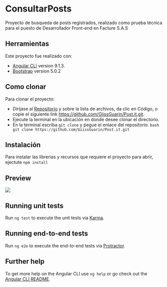 # ConsultarPosts

Proyecto de busqueda de posts registrados, realizado como prueba técnica para el puesto de Desarrollador Front-end en Facture S.A.S 

## Herramientas 

Este proyecto fue realizado con:
* [Angular CLI](https://github.com/angular/angular-cli) version 9.1.3.
* [Bootstrap](https://github.com/twbs/bootstrap) version 5.0.2

## Como clonar

Para clonar el proyecto:
* Diríjase al [Repositorio](https://github.com/GiissGuarin/Post.it) y sobre la lista de archivos, da clic en Código, o copie el siguiente link https://github.com/GiissGuarin/Post.it.git.
* Ejecute la terminal en la ubicación en donde desee clonar el directorio.
* En la terminal escriba `git clone` y ṕegue el enlace del repositorio.
```bash git clone https://github.com/GiissGuarin/Post.it.git```

## Instalación 
Para instalar las librerias y recursos que requiere el proyecto para abrir, ejectute ``` npm install ``` 

## Preview

![](/evidence/vista_previa.png)


## Running unit tests

Run `ng test` to execute the unit tests via [Karma](https://karma-runner.github.io).

## Running end-to-end tests

Run `ng e2e` to execute the end-to-end tests via [Protractor](http://www.protractortest.org/).

## Further help

To get more help on the Angular CLI use `ng help` or go check out the [Angular CLI README](https://github.com/angular/angular-cli/blob/master/README.md).
